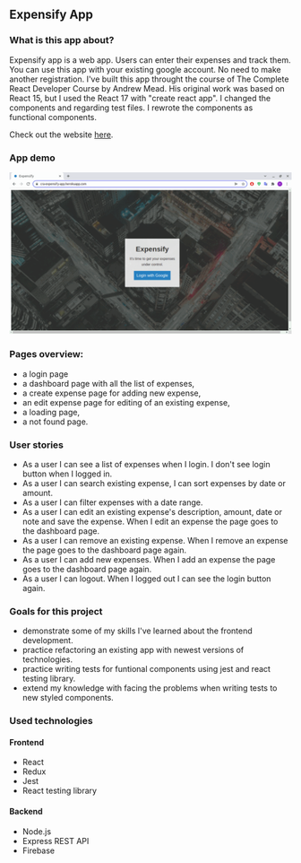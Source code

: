 ## Expensify App

### What is this app about?

Expensify app is a web app. Users can enter their expenses and track them. You can use this app with your existing google account. No need to make another registration.
I've built this app throught the course of The Complete React Developer Course by Andrew Mead. His original work was based on React 15, but I used the React 17 with "create react app". I changed the components and regarding test files. I rewrote the components as functional components.

Check out the website [here](https://cra-expensify-app.herokuapp.com/).

### App demo

![App demo](https://github.com/nagehancapa/expensify-app-v2/blob/master/ReadMeFiles/expensify.gif)

### Pages overview:

- a login page
- a dashboard page with all the list of expenses,
- a create expense page for adding new expense,
- an edit expense page for editing of an existing expense,
- a loading page,
- a not found page.

### User stories

- As a user I can see a list of expenses when I login. I don't see login button when I logged in.
- As a user I can search existing expense, I can sort expenses by date or amount.
- As a user I can filter expenses with a date range.
- As a user I can edit an existing expense's description, amount, date or note and save the expense. When I edit an expense the page goes to the dashboard page.
- As a user I can remove an existing expense. When I remove an expense the page goes to the dashboard page again.
- As a user I can add new expenses. When I add an expense the page goes to the dashboard page again.
- As a user I can logout. When I logged out I can see the login button again.

### Goals for this project

- demonstrate some of my skills I've learned about the frontend development.
- practice refactoring an existing app with newest versions of technologies.
- practice writing tests for funtional components using jest and react testing library.
- extend my knowledge with facing the problems when writing tests to new styled components.

### Used technologies

#### Frontend

- React
- Redux
- Jest
- React testing library

#### Backend

- Node.js
- Express REST API
- Firebase
